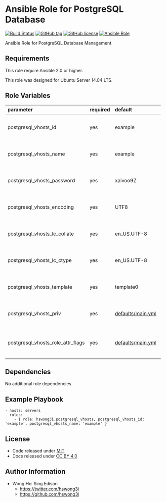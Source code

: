 Ansible Role for PostgreSQL Database
====================================

[![Build Status](https://travis-ci.org/pantarei/ansible-role-postgresql-vhosts.svg?branch=master)](https://travis-ci.org/pantarei/ansible-role-postgresql-vhosts)
[![GitHub tag](https://img.shields.io/github/tag/pantarei/ansible-role-postgresql-vhosts.svg)](https://github.com/pantarei/ansible-role-postgresql-vhosts)
[![GitHub license](https://img.shields.io/github/license/pantarei/ansible-role-postgresql-vhosts.svg)](https://github.com/pantarei/ansible-role-postgresql-vhosts/blob/master/LICENSE)
[![Ansible Role](https://img.shields.io/ansible/role/7081.svg)](https://galaxy.ansible.com/detail#/role/7081)

Ansible Role for PostgreSQL Database Management.

Requirements
------------

This role require Ansible 2.0 or higher.

This role was designed for Ubuntu Server 14.04 LTS.

Role Variables
--------------

<table>
<colgroup>
<col width="20%" />
<col width="20%" />
<col width="20%" />
<col width="20%" />
<col width="20%" />
</colgroup>
<thead>
<tr class="header">
<th align="left">parameter</th>
<th align="left">required</th>
<th align="left">default</th>
<th align="left">choices</th>
<th align="left">comments</th>
</tr>
</thead>
<tbody>
<tr class="odd">
<td align="left">postgresql_vhosts_id</td>
<td align="left">yes</td>
<td align="left">example</td>
<td align="left"></td>
<td align="left">Unique ID for virtual host shared among other services.</td>
</tr>
<tr class="even">
<td align="left">postgresql_vhosts_name</td>
<td align="left">yes</td>
<td align="left">example</td>
<td align="left"></td>
<td align="left">Pass value as <code>name</code> to <a href="http://docs.ansible.com/ansible/postgresql_user_module.html">postgresql_user module</a>.</td>
</tr>
<tr class="odd">
<td align="left">postgresql_vhosts_password</td>
<td align="left">yes</td>
<td align="left">xaivoo9Z</td>
<td align="left"></td>
<td align="left">Pass value as <code>password</code> to <a href="http://docs.ansible.com/ansible/postgresql_user_module.html">postgresql_user module</a>.</td>
</tr>
<tr class="even">
<td align="left">postgresql_vhosts_encoding</td>
<td align="left">yes</td>
<td align="left">UTF8</td>
<td align="left"></td>
<td align="left">Pass value as <code>encoding</code> to <a href="http://docs.ansible.com/ansible/postgresql_db_module.html">postgresql_db module</a>.</td>
</tr>
<tr class="odd">
<td align="left">postgresql_vhosts_lc_collate</td>
<td align="left">yes</td>
<td align="left">en_US.UTF-8</td>
<td align="left"></td>
<td align="left">Pass value as <code>lc_collate</code> to <a href="http://docs.ansible.com/ansible/postgresql_db_module.html">postgresql_db module</a>.</td>
</tr>
<tr class="even">
<td align="left">postgresql_vhosts_lc_ctype</td>
<td align="left">yes</td>
<td align="left">en_US.UTF-8</td>
<td align="left"></td>
<td align="left">Pass value as <code>lc_ctype</code> to <a href="http://docs.ansible.com/ansible/postgresql_db_module.html">postgresql_db module</a>.</td>
</tr>
<tr class="odd">
<td align="left">postgresql_vhosts_template</td>
<td align="left">yes</td>
<td align="left">template0</td>
<td align="left"></td>
<td align="left">Pass value as <code>template</code> to <a href="http://docs.ansible.com/ansible/postgresql_db_module.html">postgresql_db module</a>.</td>
</tr>
<tr class="even">
<td align="left">postgresql_vhosts_priv</td>
<td align="left">yes</td>
<td align="left"><a href="https://github.com/pantarei/ansible-role-postgresql-vhosts/blob/master/defaults/main.yml">defaults/main.yml</a></td>
<td align="left"></td>
<td align="left">Pass value as <code>priv</code> to <a href="http://docs.ansible.com/ansible/postgresql_user_module.html">postgresql_user module</a>.</td>
</tr>
<tr class="odd">
<td align="left">postgresql_vhosts_role_attr_flags</td>
<td align="left">yes</td>
<td align="left"><a href="https://github.com/pantarei/ansible-role-postgresql-vhosts/blob/master/defaults/main.yml">defaults/main.yml</a></td>
<td align="left"></td>
<td align="left">Pass value as <code>role_attr_flags</code> to <a href="http://docs.ansible.com/ansible/postgresql_user_module.html">postgresql_user module</a>.</td>
</tr>
</tbody>
</table>

Dependencies
------------

No additional role dependencies.

Example Playbook
----------------

    - hosts: servers
      roles:
        - { role: hswong3i.postgresql_vhosts, postgresql_vhosts_id: 'example', postgresql_vhosts_name: 'example' }

License
-------

-   Code released under [MIT](https://github.com/pantarei/ansible-role-postgresql-vhosts/blob/master/LICENSE)
-   Docs released under [CC BY 4.0](http://creativecommons.org/licenses/by/4.0/)

Author Information
------------------

-   Wong Hoi Sing Edison
    -   <https://twitter.com/hswong3i>
    -   <https://github.com/hswong3i>

